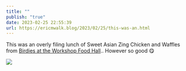 ```yaml
---
title: ""
publish: "true"
date: 2023-02-25 22:55:39
url: https://ericmwalk.blog/2023/02/25/this-was-an.html
---
```


This was an overly filing lunch of Sweet Asian Zing Chicken and Waffles from [Birdies at the Workshop Food Hall](https://workshopfoodhall.com).. However so good 😋

![](https://ericmwalk.blog/uploads/2023/a75e3c6fb9.jpg)